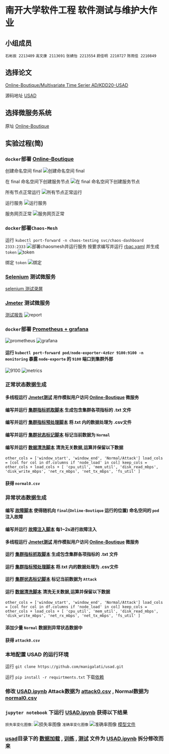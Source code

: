 # 南开大学软件工程 软件测试与维护大作业
## 小组成员
 `石彬辰 2213409`
 `高文康 2113691`
 `张婧怡 2213554`
 `蔚佳明 2210727`
 `陈雨佳 2210849`
## 选择论文 
[Online-Boutique/Multivariate Time Serier AD/KDD20-USAD](./docs/KDD20-USAD.pdf)

源码地址 [USAD](https://github.com/manigalati/usad)
## 选择微服务系统 
原址  [Online-Boutique ](https://github.com/JoinFyc/Online-Boutique)
## 实验过程(简)
### `docker`部署 [Online-Boutique](./Online-Boutique/)

创建命名空间 final
![创建命名空间 `final`](./docs/assets/img1.png)

在 final 命名空间下创建服务节点
![在 final 命名空间下创建服务节点](./docs/assets/img2.png)

所有节点正常运行
![所有节点正常运行](./docs/assets/img3.png)

运行服务
![运行服务](./docs/assets/img4.png)

服务网页正常
![服务网页正常](./docs/assets/img5.png)
### `docker`部署`Chaos-Mesh`

运行 `kubectl port-forward -n chaos-testing svc/chaos-dashboard 2333:2333`
![部署chaosmesh并运行服务](./docs/assets/img6.png)
按要求编写并运行 [rbac.yaml](./chaosMesh/rbac.yaml) 并生成 `token`
![token](./docs/assets/img7.png)

绑定 `token`
![绑定](./docs/assets/img8.png)
### [Selenium](./Online-Boutique_test/selenium_test.py) 测试微服务
[selenium 测试录屏](./docs/assets/Selenium_test.mp4)
### [Jmeter](./Online-Boutique_test/test.jmx) 测试微服务
[测试报告](./Online-Boutique_test/report-output/index.html)
![report](./docs/assets/img13.png)
### `docker`部署 [Prometheus + grafana](./manifests-monitoring/)
![prometheus](./docs/assets/img14.png)
![grafana](./docs/assets/img15.png)
#### 运行 `kubectl port-forward pod/node-exporter-4z6zr 9100:9100 -n monitoring` 暴露 `node-exporte` 的 `9100` 端口到集群外部
![9100](./docs/assets/img16.png)
![metrics](./docs/assets/img17.png)

### 正常状态数据生成
#### 多线程运行 [Jmetet测试](./Online-Boutique_test/test.jmx) 用作模拟用户访问 [Online-Boutique](./Online-Boutique/) 微服务
#### 编写并运行 [集群指标抓取脚本](./data/prometheus_log.py) 生成包含集群各项指标的 .txt 文件
#### 编写并运行 [集群指标预处理脚本](./data/data_csv_1.py) 将.txt 内的数据处理为 .csv文件
#### 编写并运行 [集群状态标记脚本](./data/data_label_2.py) 标记当前数据为 `Normal`
#### 编写并运行 [数据清洗脚本](./data/data_clean_3.py) 清洗无关数据,运算并保留以下数据
`
other_cols = ['window_start', 'window_end', 'Normal/Attack']
load_cols = [col for col in df.columns if 'node_load' in col]
keep_cols = other_cols + load_cols + [
    'cpu_util', 'mem_util',
    'disk_read_mbps', 'disk_write_mbps',
    'net_rx_mbps', 'net_tx_mbps',
    'fs_util'
]
`
#### 获得 `normal0.csv`
### 异常状态数据生成
#### 编写 [故障脚本](./chaosMesh/pod-kill.yaml) 使得随机向 `final`(`Online-Boutique` 运行的位置) 命名空间的 `pod` 注入故障
#### 编写并运行 [故障注入脚本](./chaosMesh/pod_kill.py) 每1~2s进行故障注入
#### 多线程运行 [Jmetet测试](./Online-Boutique_test/test.jmx) 用作模拟用户访问 [Online-Boutique](./Online-Boutique/) 微服务
#### 运行 [集群指标抓取脚本](./data/prometheus_log.py) 生成包含集群各项指标的 .txt 文件
#### 运行 [集群指标预处理脚本](./data/data_csv_1.py) 将.txt 内的数据处理为 .csv文件
#### 运行 [集群状态标记脚本](./data/data_label_2.py) 标记当前数据为 `Attack`
#### 运行 [数据清洗脚本](./data/data_clean_3.py) 清洗无关数据,运算并保留以下数据
`
other_cols = ['window_start', 'window_end', 'Normal/Attack']
load_cols = [col for col in df.columns if 'node_load' in col]
keep_cols = other_cols + load_cols + [
    'cpu_util', 'mem_util',
    'disk_read_mbps', 'disk_write_mbps',
    'net_rx_mbps', 'net_tx_mbps',
    'fs_util'
]
`
#### 添加少量 `Normal` 数据到异常状态数据中
#### 获得 `attack0.csv`
### 本地配置 USAD 的运行环境
运行 `git clone https://github.com/manigalati/usad.git`

运行 `pip install -r requirtments.txt` 下载[依赖](requirements.txt)

### 修改 [USAD.ipynb](./usad/USAD.ipynb) Attack数据为 [attack0.csv](./usad/input/attack0.csv) , Normal数据为 [normal0.csv](./usad/input/normal0.csv)
### `jupyter notebook` 下运行 [USAD.ipynb](./usad/USAD.ipynb) 获得以下结果
`损失率变化图像`:
![损失率图像](./usad/result_train.png)
`准确率变化图像`
![准确率图像](./usad/result_test.png)
[模型文件](./usad/model.pth)
### [usad](./usad/)目录下的 [数据加载](./usad/load_data.py) , [训练](./usad/train.py) , [测试](./usad/test.py) 文件为 [USAD.ipynb](./usad/USAD.ipynb) 拆分修改而来




